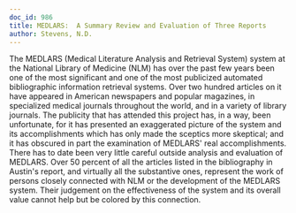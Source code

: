```yaml
---
doc_id: 986
title: MEDLARS:  A Summary Review and Evaluation of Three Reports
author: Stevens, N.D.
---
```


The MEDLARS (Medical Literature Analysis and Retrieval System)
system at the National Library of Medicine (NLM) has over
the past few years been one of the most significant and one of the most
publicized automated bibliographic information retrieval systems.  Over
two hundred articles on it have appeared in American newspapers and 
popular magazines, in specialized medical journals throughout the world,
and in a variety of library journals.  The publicity that has attended this
project has, in a way, been unfortunate, for it has presented an
exaggerated picture of the system and its accomplishments which has only
made the sceptics more skeptical; and it has obscured in part the
examination of MEDLARS' real accomplishments.  There has to date been very
little careful outside analysis and evaluation of MEDLARS.  Over 50
percent of all the articles listed in the bibliography in Austin's report,
and virtually all the substantive ones, represent the work of persons
closely connected with NLM or the development of the MEDLARS
system.  Their judgement on the effectiveness of the system and its overall
value cannot help but be colored by this connection.